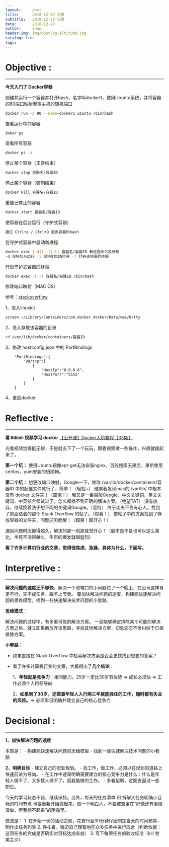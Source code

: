 ```yaml
---
layout:     post
title:      2018-12-29 记录
subtitle:   2018-12-29 记录
date:       2018-12-29
author:     Shaw
header-img: img/post-bg-altitude.jpg
catalog: true
tags:
---
```


# Objective :
---
**今天入门了 Docker容器**

创建并运行一个容器并打开bash，名字叫docker1，使用Ubuntu系统，并将容器的80端口映射至宿主机的随机端口
```bash
docker run -p 80 --name=docker1 ubuntu /bin/bash
```

查看运行中的容器
```bash
doker ps
```

查看所有容器
```bash
docker ps -a
```

停止某个容器（正常结束）
```bash
docker stop 容器名/容器ID
```

停止某个容器（强制结束）
```bash
docker kill 容器名/容器ID
```

重启已停止的容器
```bash
docker start 容器名/容器ID
```

使容器在后台运行（守护式容器）
```bash
通过 Ctrl+p / Ctrl+Q 退出容器的bash
```

在守护式容器中启动新进程
```bash
docker exec [-d][-i][-t] 容器名/容器ID 新进程命令及参数
-d 保持后台运行 -i 保持STDIN打开 -t 打开该容器的终端
```

开启守护式容器的终端
```bash
docker exec -i -t 容器名/容器ID /bin/bash
```

修改端口映射（MAC OS）

参考：[stackoverflow](https://stackoverflow.com/questions/38532483/where-is-var-lib-docker-on-mac-os-x)

1、进入linuxkit 
```bash
screen ~/Library/Containers/com.docker.docker/Data/vms/0/tty
```

2、进入存放该容器的目录
```bash
cd /var/lib/docker/containers/容器ID
```

3、修改 hostconfig.json 中的 PortBindings
```
    "PortBindings":{
        "80/tcp":[
            {
                "HostIp":"0.0.0.0",
                "HostPort":"5555"
            }
        ]
    }
```

4、重启docker


# Reflective :
----
**看 Bilibili 视频学习 docker**
[【公开课】Docker入坑教程【33集】](https://www.bilibili.com/video/av17854410/)

光看视频觉得挺无聊，于是就去下了一个玩玩，跟着视频做一些操作，兴趣就提起来了。

**第一个坑：**
使用Ubuntu镜像apt-get无法安装nginx，百般搜索无果后，果断使用centos，yum安装的很顺畅。

**第二个坑：**
想更改端口映射，Google一下，修改 /var/lib/docker/containers/容器ID 中的配置文件就行了，简单！（轻松~）
结果我发现mac的 /var/lib/ 中根本没有 docker 文件夹！（震惊！）
我又是一番百般Google，中文关键词、英文关键词、中英结合都试过了，怎么都找不到正确的解决方案。（绝望TAT）
没有放弃，继续换着法子想不同的关键词Google。（坚持）
终于功夫不负有心人，找到了前面贴着的那个 Stack Overflow 的帖子。（惊喜！）
按帖子中的方案找到了存放容器的文件夹，问题迎刃而解！（超爽！超开心！）

遇到问题时压抑得越久，解决的那一刹那就觉开心！（股市是不是也可以这么类比，半死不活得越久，牛市的爆发就越猛烈）

**看了许多计算机行业的文章，觉得很焦虑、急躁，具体为什么，下面写。**

# Interpretive : 
---
**解决问题的速度还不够快**，解决一个改端口的小问题花了一个晚上，在公司这样肯定不行，完不成任务，跟不上节奏。
要加快解决问题的速度，构建能快速解决问题的思维模型，找到一些快速解决技术问题的小套路。

**思维模式**：

解决问题的过程中，有多重可能的解决方案。
一旦能够确定排除某个可能的解决方案之后，就立即果断放弃该思路，寻找其他解决方案，切忌恋恋不舍纠结于已被排除方案。

**小套路**：

- 如果直接在 Stack Overflow 中检索解决方案是否会更快找到想要的答案？

- 看了许多计算机行业的文章，大概得出了**几个结论**：

    1、**年轻就是竞争力**：相同能力，25岁一定比30岁有优势 => 成长必须快 => 工作必须个人目标导向
    
    2、**如果到了30岁，还做着年轻人入行两三年就能胜任的工作，随时都有失业的风险。**=> 必须早日明确并建立自己的核心竞争力

# Decisional :
---
**1、加快解决问题的速度**

本质是：
    - 构建能快速解决问题的思维模型
    - 找到一些快速解决技术问题的小套路
  
**2、明确目标**
    - 建立自己的职业规划。
    - 找工作，做工作，必须以在规划的道路上快速前进为导向。
    - 在工作中逐渐明确需要建立的核心竞争力是什么：什么是年轻人做不了、大多数人做不了，而我能做的工作。
    - 多看招聘，定期去面试一些职位。

今天的学习状态不错，继续保持。另外，每天的任务清单 和 拆解大任务明确小目标的时间节点 也要重新开始做起来，做一个明白人，不要被笼罩在“好像还有事情没做，但我想不起来”的阴霾里。

做法是：
    1. 在开始一天的活动之前，花费15至30分钟仔细制定当天的时间预算，制作出任务列表
    2. 挣扎着，强迫自己理智地在众多任务中进行取舍（判断依据：这项任务的完成是否确实对目标达成有益）
    3. 写下每项任务的验收标准（kill 完美主义）
